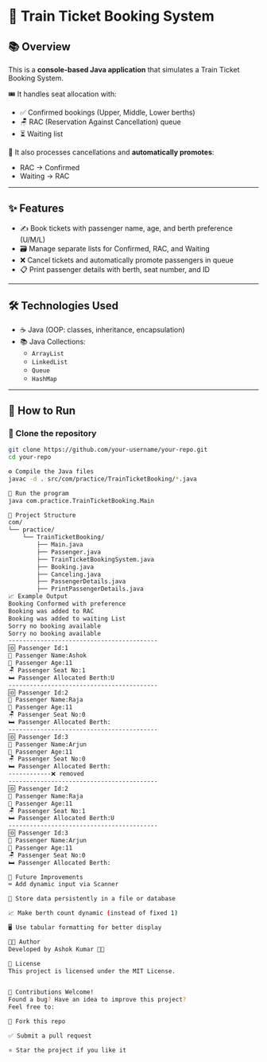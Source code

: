 # 🚂 Train Ticket Booking System

## 📚 Overview

This is a **console-based Java application** that simulates a Train Ticket Booking System.

🎟️ It handles seat allocation with:
- ✅ Confirmed bookings (Upper, Middle, Lower berths)
- 🪑 RAC (Reservation Against Cancellation) queue
- ⏳ Waiting list

🔁 It also processes cancellations and **automatically promotes**:
- RAC → Confirmed  
- Waiting → RAC

---

## ✨ Features

- ✍️ Book tickets with passenger name, age, and berth preference (U/M/L)
- 🗃️ Manage separate lists for Confirmed, RAC, and Waiting
- ❌ Cancel tickets and automatically promote passengers in queue
- 📋 Print passenger details with berth, seat number, and ID

---

## 🛠 Technologies Used

- ☕ Java (OOP: classes, inheritance, encapsulation)
- 📚 Java Collections:
  - `ArrayList`
  - `LinkedList`
  - `Queue`
  - `HashMap`

---

## 🚀 How to Run

### 🐙 Clone the repository
```bash
git clone https://github.com/your-username/your-repo.git
cd your-repo

⚙️ Compile the Java files
javac -d . src/com/practice/TrainTicketBooking/*.java

🚀 Run the program
java com.practice.TrainTicketBooking.Main

📂 Project Structure
com/
└── practice/
    └── TrainTicketBooking/
        ├── Main.java
        ├── Passenger.java
        ├── TrainTicketBookingSystem.java
        ├── Booking.java
        ├── Canceling.java
        ├── PassengerDetails.java
        ├── PrintPassengerDetails.java
📈 Example Output
Booking Conformed with preference
Booking was added to RAC
Booking was added to waiting List
Sorry no booking available
Sorry no booking available
------------------------------------------
🆔 Passenger Id:1
👤 Passenger Name:Ashok
🎂 Passenger Age:11
🪑 Passenger Seat No:1
🛏️ Passenger Allocated Berth:U
------------------------------------------
🆔 Passenger Id:2
👤 Passenger Name:Raja
🎂 Passenger Age:11
🪑 Passenger Seat No:0
🛏️ Passenger Allocated Berth:
------------------------------------------
🆔 Passenger Id:3
👤 Passenger Name:Arjun
🎂 Passenger Age:11
🪑 Passenger Seat No:0
🛏️ Passenger Allocated Berth:
------------❌ removed
------------------------------------------
🆔 Passenger Id:2
👤 Passenger Name:Raja
🎂 Passenger Age:11
🪑 Passenger Seat No:1
🛏️ Passenger Allocated Berth:U
------------------------------------------
🆔 Passenger Id:3
👤 Passenger Name:Arjun
🎂 Passenger Age:11
🪑 Passenger Seat No:0
🛏️ Passenger Allocated Berth:

🧠 Future Improvements
⌨️ Add dynamic input via Scanner

💾 Store data persistently in a file or database

📈 Make berth count dynamic (instead of fixed 1)

🖥️ Use tabular formatting for better display

🧑‍💻 Author
Developed by Ashok Kumar 👨‍💻

📝 License
This project is licensed under the MIT License.


🙌 Contributions Welcome!
Found a bug? Have an idea to improve this project?
Feel free to:

📂 Fork this repo

✅ Submit a pull request

⭐ Star the project if you like it
